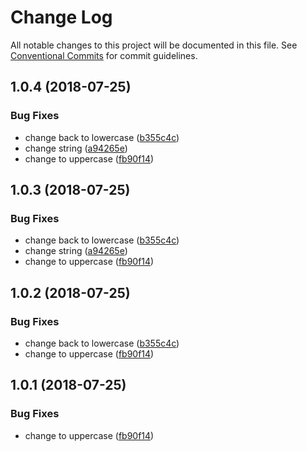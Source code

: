 # Change Log

All notable changes to this project will be documented in this file.
See [Conventional Commits](https://conventionalcommits.org) for commit guidelines.

<a name="1.0.4"></a>
## 1.0.4 (2018-07-25)


### Bug Fixes

* change back to lowercase ([b355c4c](https://github.com/rumtraubenuss/monorepo/commit/b355c4c))
* change string ([a94265e](https://github.com/rumtraubenuss/monorepo/commit/a94265e))
* change to uppercase ([fb90f14](https://github.com/rumtraubenuss/monorepo/commit/fb90f14))





<a name="1.0.3"></a>
## 1.0.3 (2018-07-25)


### Bug Fixes

* change back to lowercase ([b355c4c](https://github.com/rumtraubenuss/monorepo/commit/b355c4c))
* change string ([a94265e](https://github.com/rumtraubenuss/monorepo/commit/a94265e))
* change to uppercase ([fb90f14](https://github.com/rumtraubenuss/monorepo/commit/fb90f14))





<a name="1.0.2"></a>
## 1.0.2 (2018-07-25)


### Bug Fixes

* change back to lowercase ([b355c4c](https://github.com/rumtraubenuss/monorepo/commit/b355c4c))
* change to uppercase ([fb90f14](https://github.com/rumtraubenuss/monorepo/commit/fb90f14))




<a name="1.0.1"></a>
## 1.0.1 (2018-07-25)


### Bug Fixes

* change to uppercase ([fb90f14](https://github.com/rumtraubenuss/monorepo/commit/fb90f14))
